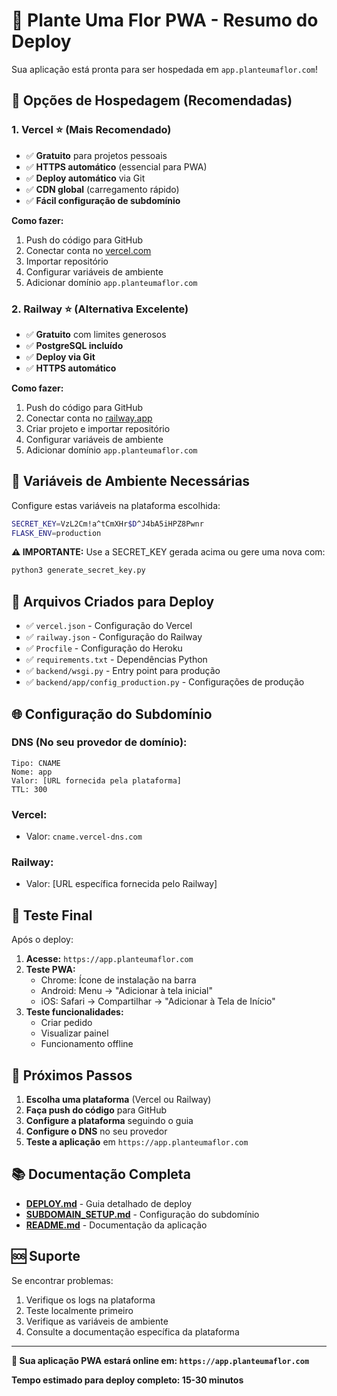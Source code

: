# 🌺 Plante Uma Flor PWA - Resumo do Deploy

Sua aplicação está pronta para ser hospedada em `app.planteumaflor.com`!

## 🚀 Opções de Hospedagem (Recomendadas)

### 1. **Vercel** ⭐ (Mais Recomendado)
- ✅ **Gratuito** para projetos pessoais
- ✅ **HTTPS automático** (essencial para PWA)
- ✅ **Deploy automático** via Git
- ✅ **CDN global** (carregamento rápido)
- ✅ **Fácil configuração de subdomínio**

**Como fazer:**
1. Push do código para GitHub
2. Conectar conta no [vercel.com](https://vercel.com)
3. Importar repositório
4. Configurar variáveis de ambiente
5. Adicionar domínio `app.planteumaflor.com`

### 2. **Railway** ⭐ (Alternativa Excelente)
- ✅ **Gratuito** com limites generosos
- ✅ **PostgreSQL incluído**
- ✅ **Deploy via Git**
- ✅ **HTTPS automático**

**Como fazer:**
1. Push do código para GitHub
2. Conectar conta no [railway.app](https://railway.app)
3. Criar projeto e importar repositório
4. Configurar variáveis de ambiente
5. Adicionar domínio `app.planteumaflor.com`

## 🔐 Variáveis de Ambiente Necessárias

Configure estas variáveis na plataforma escolhida:

```bash
SECRET_KEY=VzL2Cm!a^tCmXHr$D^J4bA5iHPZ8Pwnr
FLASK_ENV=production
```

**⚠️ IMPORTANTE:** Use a SECRET_KEY gerada acima ou gere uma nova com:
```bash
python3 generate_secret_key.py
```

## 📁 Arquivos Criados para Deploy

- ✅ `vercel.json` - Configuração do Vercel
- ✅ `railway.json` - Configuração do Railway
- ✅ `Procfile` - Configuração do Heroku
- ✅ `requirements.txt` - Dependências Python
- ✅ `backend/wsgi.py` - Entry point para produção
- ✅ `backend/app/config_production.py` - Configurações de produção

## 🌐 Configuração do Subdomínio

### DNS (No seu provedor de domínio):
```
Tipo: CNAME
Nome: app
Valor: [URL fornecida pela plataforma]
TTL: 300
```

### Vercel:
- Valor: `cname.vercel-dns.com`

### Railway:
- Valor: [URL específica fornecida pelo Railway]

## 📱 Teste Final

Após o deploy:

1. **Acesse:** `https://app.planteumaflor.com`
2. **Teste PWA:**
   - Chrome: Ícone de instalação na barra
   - Android: Menu → "Adicionar à tela inicial"
   - iOS: Safari → Compartilhar → "Adicionar à Tela de Início"
3. **Teste funcionalidades:**
   - Criar pedido
   - Visualizar painel
   - Funcionamento offline

## 🎯 Próximos Passos

1. **Escolha uma plataforma** (Vercel ou Railway)
2. **Faça push do código** para GitHub
3. **Configure a plataforma** seguindo o guia
4. **Configure o DNS** no seu provedor
5. **Teste a aplicação** em `https://app.planteumaflor.com`

## 📚 Documentação Completa

- **[DEPLOY.md](DEPLOY.md)** - Guia detalhado de deploy
- **[SUBDOMAIN_SETUP.md](SUBDOMAIN_SETUP.md)** - Configuração do subdomínio
- **[README.md](README.md)** - Documentação da aplicação

## 🆘 Suporte

Se encontrar problemas:
1. Verifique os logs na plataforma
2. Teste localmente primeiro
3. Verifique as variáveis de ambiente
4. Consulte a documentação específica da plataforma

---

**🎉 Sua aplicação PWA estará online em: `https://app.planteumaflor.com`**

**Tempo estimado para deploy completo: 15-30 minutos**